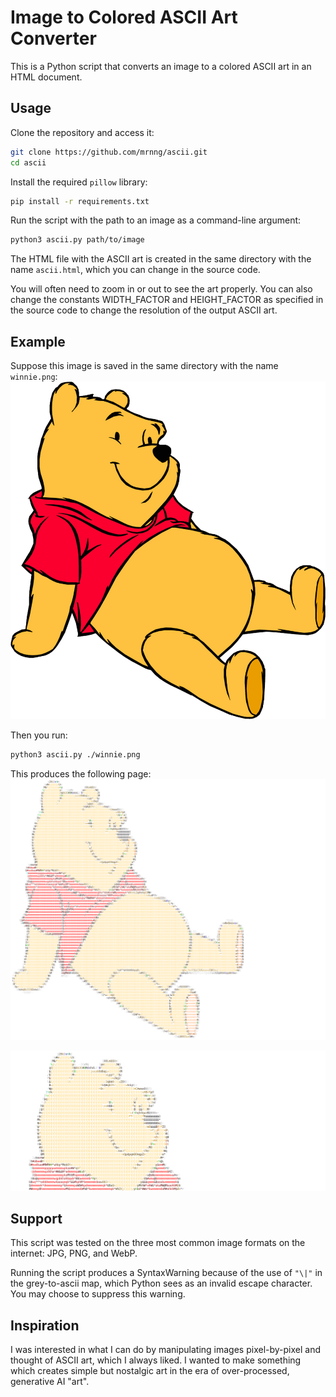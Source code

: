 # Image to Colored ASCII Art Converter

This is a Python script that converts an image to a colored ASCII art in an HTML document.

## Usage

Clone the repository and access it:
```bash
git clone https://github.com/mrnng/ascii.git
cd ascii
```

Install the required ```pillow``` library:
```bash
pip install -r requirements.txt
```

Run the script with the path to an image as a command-line argument:
```bash
python3 ascii.py path/to/image
```

The HTML file with the ASCII art is created in the same directory with the name ```ascii.html```, which you can change in the source code.

You will often need to zoom in or out to see the art properly.
You can also change the constants WIDTH_FACTOR and HEIGHT_FACTOR as specified in the source code to change the resolution of the output ASCII art.

## Example

Suppose this image is saved in the same directory with the name ```winnie.png```:
![An image of Winnie the Pooh](./images/winnie.png)

Then you run:
```bash
python3 ascii.py ./winnie.png
```

This produces the following page:
![An image of the converted ASCII art of Winnie the Pooh](./images/ascii-winnie.png)

![A closeup of the ASCII art showing individual characters](./images/ascii-winnie-closeup.png)

## Support

This script was tested on the three most common image formats on the internet: JPG, PNG, and WebP.

Running the script produces a SyntaxWarning because of the use of ```"\|"``` in the grey-to-ascii map, which Python sees as an invalid escape character.
You may choose to suppress this warning.

## Inspiration

I was interested in what I can do by manipulating images pixel-by-pixel and thought of ASCII art, which I always liked.
I wanted to make something which creates simple but nostalgic art in the era of over-processed, generative AI "art".